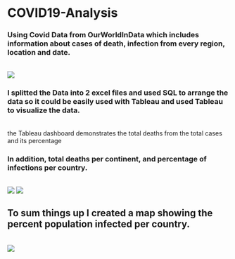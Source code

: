 # COVID19-Analysis
<h3> Using Covid Data from OurWorldInData which includes
information about cases of death, infection from every region, location
and date.</h3>
<br>
<img src="https://media.discordapp.net/attachments/345269889537146881/903629486250156062/unknown.png"> 
<br>
<h3> I splitted the Data into 2 excel files and used SQL to arrange the data
so it could be easily used with Tableau and used Tableau to visualize the data.</h3>
<br>
<span> the Tableau dashboard demonstrates the total deaths from the total cases and its percentage </span>

<h3> In addition, total deaths per continent, and percentage of infections per country.</h3>
<br>
<img src="https://cdn.discordapp.com/attachments/345269889537146881/903629541589807184/unknown.png"> 
<img src="https://media.discordapp.net/attachments/345269889537146881/903629587639074836/unknown.png"> 
<br>
<h2> To sum things up I created a map showing the percent population infected per country. </h2>
<br>
<img src="https://media.discordapp.net/attachments/345269889537146881/903629695550119957/unknown.png?width=586&height=676"> 
<br>
